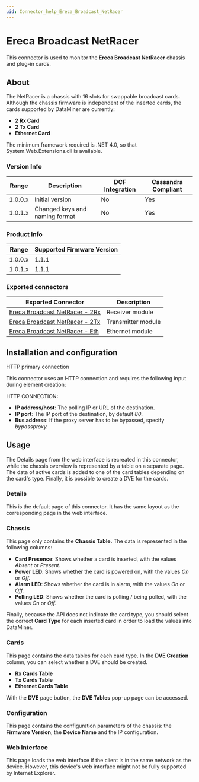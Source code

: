 ```yaml
---
uid: Connector_help_Ereca_Broadcast_NetRacer
---
```


# Ereca Broadcast NetRacer

This connector is used to monitor the **Ereca Broadcast NetRacer** chassis and plug-in cards.

## About

The NetRacer is a chassis with 16 slots for swappable broadcast cards. Although the chassis firmware is independent of the inserted cards, the cards supported by DataMiner are currently:

- **2 Rx Card**
- **2 Tx Card**
- **Ethernet Card**

The minimum framework required is .NET 4.0, so that System.Web.Extensions.dll is available.

### Version Info

| Range     | Description                    | DCF Integration     | Cassandra Compliant     |
|------------------|--------------------------------|---------------------|-------------------------|
| 1.0.0.x          | Initial version                | No                  | Yes                     |
| 1.0.1.x          | Changed keys and naming format | No                  | Yes                     |

### Product Info

| Range | Supported Firmware Version |
|------------------|-----------------------------|
| 1.0.0.x          | 1.1.1                       |
| 1.0.1.x          | 1.1.1                       |

### Exported connectors

| **Exported Connector**                                                                        | **Description**    |
|----------------------------------------------------------------------------------------------|--------------------|
| [Ereca Broadcast NetRacer - 2Rx](xref:Connector_help_Ereca_Broadcast_NetRacer_-_2Rx) | Receiver module    |
| [Ereca Broadcast NetRacer - 2Tx](xref:Connector_help_Ereca_Broadcast_NetRacer_-_2Tx) | Transmitter module |
| [Ereca Broadcast NetRacer - Eth](xref:Connector_help_Ereca_Broadcast_NetRacer_-_Eth) | Ethernet module    |

## Installation and configuration

HTTP primary connection

This connector uses an HTTP connection and requires the following input during element creation:

HTTP CONNECTION:

- **IP address/host**: The polling IP or URL of the destination.
- **IP port**: The IP port of the destination, by default *80*.
- **Bus address**: If the proxy server has to be bypassed, specify *bypassproxy.*

## Usage

The Details page from the web interface is recreated in this connector, while the chassis overview is represented by a table on a separate page. The data of active cards is added to one of the card tables depending on the card's type. Finally, it is possible to create a DVE for the cards.

### Details

This is the default page of this connector. It has the same layout as the corresponding page in the web interface.

### Chassis

This page only contains the **Chassis Table.** The data is represented in the following columns:

- **Card Presence**: Shows whether a card is inserted, with the values *Absent* or *Present.*
- **Power LED**: Shows whether the card is powered on, with the values *On* or *Off.*
- **Alarm LED**: Shows whether the card is in alarm, with the values *On* or *Off.*
- **Polling LED**: Shows whether the card is polling / being polled, with the values *On* or *Off.*

Finally, because the API does not indicate the card type, you should select the correct **Card Type** for each inserted card in order to load the values into DataMiner.

### Cards

This page contains the data tables for each card type. In the **DVE Creation** column, you can select whether a DVE should be created.

- **Rx Cards Table**
- **Tx Cards Table**
- **Ethernet Cards Table**

With the **DVE** page button, the **DVE Tables** pop-up page can be accessed.

### Configuration

This page contains the configuration parameters of the chassis: the **Firmware** **Version**, the **Device Name** and the IP configuration.

### Web Interface

This page loads the web interface if the client is in the same network as the device. However, this device's web interface might not be fully supported by Internet Explorer.
